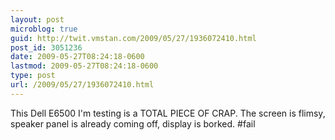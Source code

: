 ```yaml
---
layout: post
microblog: true
guid: http://twit.vmstan.com/2009/05/27/1936072410.html
post_id: 3051236
date: 2009-05-27T08:24:18-0600
lastmod: 2009-05-27T08:24:18-0600
type: post
url: /2009/05/27/1936072410.html
---
```

This Dell E6500 I'm testing is a TOTAL PIECE OF CRAP. The screen is flimsy, speaker panel is already coming off, display is borked. #fail
